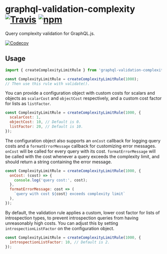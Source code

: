 # graphql-validation-complexity [![Travis][build-badge]][build] [![npm][npm-badge]][npm]

Query complexity validation for GraphQL.js.

[![Codecov][codecov-badge]][codecov]

## Usage

```js
import { createComplexityLimitRule } from 'graphql-validation-complexity';

const ComplexityLimitRule = createComplexityLimitRule(1000);
// Then use this rule with validate().
```

You can provide a configuration object with custom costs for scalars and objects as `scalarCost` and `objectCost` respectively, and a custom cost factor for lists as `listFactor`.

```js
const ComplexityLimitRule = createComplexityLimitRule(1000, {
  scalarCost: 1,
  objectCost: 10, // Default is 0.
  listFactor: 20, // Default is 10.
});
```

The configuration object also supports an `onCost` callback for logging query costs and a `formatErrorMessage` callback for customizing error messages. `onCost` will be called for every query with its cost. `formatErrorMessage` will be called with the cost whenever a query exceeds the complexity limit, and should return a string containing the error message.

```js
const ComplexityLimitRule = createComplexityLimitRule(1000, {
  onCost: (cost) => {
    console.log('query cost:', cost);
  },
  formatErrorMessage: cost => (
    `query with cost ${cost} exceeds complexity limit`
  ),
});
```

By default, the validation rule applies a custom, lower cost factor for lists of introspection types, to prevent introspection queries from having unreasonably high costs. You can adjust this by setting `introspectionListFactor` on the configuration object.

```js
const ComplexityLimitRule = createComplexityLimitRule(1000, {
  introspectionListFactor: 10, // Default is 2.
});
```

[build-badge]: https://img.shields.io/travis/4Catalyzer/graphql-validation-complexity/master.svg
[build]: https://travis-ci.org/4Catalyzer/graphql-validation-complexity

[npm-badge]: https://img.shields.io/npm/v/graphql-validation-complexity.svg
[npm]: https://www.npmjs.org/package/graphql-validation-complexity

[codecov-badge]: https://img.shields.io/codecov/c/github/4Catalyzer/graphql-validation-complexity/master.svg
[codecov]: https://codecov.io/gh/4Catalyzer/graphql-validation-complexity

